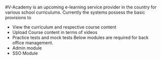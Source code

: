 #V-Academy is an upcoming e-learning service provider in the country for various school curriculums. Currently the systems possess the basic provisions to 
-	View the curriculum and respective course content
-	Upload Course content in terms of videos
-	Practice tests and mock tests
Below modules are required for back office management.
-	Admin module
-	SSO Module
